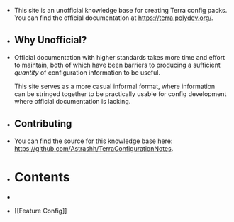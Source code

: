 - This site is an unofficial knowledge base for creating Terra config packs. You can find the official documentation at https://terra.polydev.org/.
- ## Why Unofficial?
- Official documentation with higher standards takes more time and effort to maintain, both of which have been barriers to producing a sufficient *quantity* of configuration information to be useful.
  
  This site serves as a more casual informal format, where information can be stringed together to be practically usable for config development where official documentation is lacking.
- ## Contributing
- You can find the source for this knowledge base here: https://github.com/Astrashh/TerraConfigurationNotes.
- # Contents
-
- [[Feature Config]]